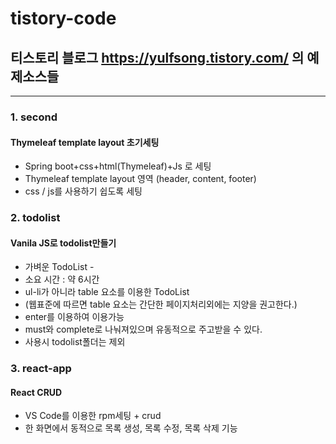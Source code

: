 # tistory-code
## 티스토리 블로그 https://yulfsong.tistory.com/ 의 예제소스들

***

### 1. second
#### Thymeleaf template layout 초기세팅

+ Spring boot+css+html(Thymeleaf)+Js 로 세팅
+ Thymeleaf template layout 영역 (header, content, footer)
+ css / js를 사용하기 쉽도록 세팅


### 2. todolist
#### Vanila JS로 todolist만들기


+ 가벼운 TodoList -
+ 소요 시간 : 약 6시간
+ ul-li가 아니라 table 요소를 이용한 TodoList
+ (웹표준에 따르면 table 요소는 간단한 페이지처리외에는 지양을 권고한다.)
+ enter를 이용하여 이용가능
+ must와 complete로 나눠져있으며 유동적으로 주고받을 수 있다.
+ 사용시 todolist폴더는 제외


### 3. react-app
#### React CRUD

+ VS Code를 이용한 rpm세팅 + crud
+ 한 화면에서 동적으로 목록 생성, 목록 수정, 목록 삭제 기능

